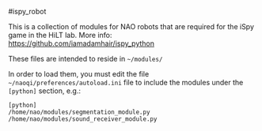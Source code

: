 #ispy_robot

This is a collection of modules for NAO robots that are required for the iSpy game in the HiLT lab. More info: https://github.com/iamadamhair/ispy_python

These files are intended to reside in `~/modules/`

In order to load them, you must edit the file `~/naoqi/preferences/autoload.ini` file to include the modules under the `[python]` section, e.g.:

    [python]
    /home/nao/modules/segmentation_module.py
    /home/nao/modules/sound_receiver_module.py
